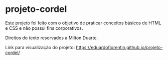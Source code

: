# projeto-cordel
Este projeto foi feito com o objetivo de praticar conceitos básicos de HTML e CSS e não possui fins corporativos.

Direitos do texto reservados a Milton Duarte.

Link para visualização do projeto: https://eduardofiorentin.github.io/projeto-cordel/

